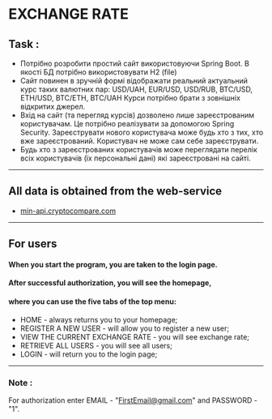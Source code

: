 # EXCHANGE RATE

## Task :
  * Потрібно розробити простий сайт використовуючи Spring Boot. В якості БД потрібно використовувати  H2 (file)
  * Сайт повинен в зручній формі відображати реальний актуальний курс таких валютних пар:  USD/UAH, EUR/USD, USD/RUB, BTC/USD, ETH/USD, BTC/ETH, BTC/UAH
    Курси потрібно брати з зовнішніх відкритих джерел.
  * Вхід на сайт (та перегляд курсів) дозволено лише зареєстрованим користувачам.  Це потрібно реалізувати за допомогою Spring Security. Зареєструвати нового користувача може будь хто з тих, хто вже зареєстрований. Користувач не може сам себе зареєструвати.
  * Будь хто з зареєстрованих користувачів може переглядати перелік всіх користувачів (їх персональні дані) які зареєстровані на сайті.
  
  <hr>
  
##  All data is obtained from the web-service
   * [min-api.cryptocompare.com](http://min-api.cryptocompare.com)
   
   <hr> 
   
## For users

#### When you start the program, you are taken to the login page.
#### After successful authorization, you will see the homepage,
#### where you can use the five tabs of the top menu:   
   * HOME - always returns you to your homepage;
   * REGISTER A NEW USER - will allow you to register a new user;
   * VIEW THE CURRENT EXCHANGE RATE - you will see exchange rate;
   * RETRIEVE ALL USERS - you will see all users;
   * LOGIN - will return you to the login page;
   
   <hr>
   
   ### Note : 
   For authorization enter EMAIL - "FirstEmail@gmail.com" and PASSWORD - "1".

